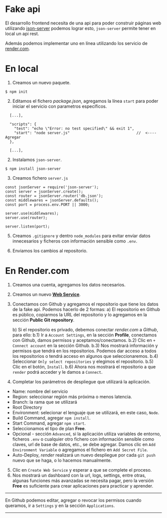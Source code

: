 # Fake api

El desarrollo frontend necesita de una api para poder construir páginas web utilizando [json-server](https://github.com/typicode/json-server) podemos lograr esto, `json-server` permite tener en local un api rest.

Además podemos implementar uno en línea utilizando los servicio de [render.com](https://render.com/).


# En local

1. Creamos un nuevo paquete.
```
$ npm init
```

2. Editamos el fichero *package.json*, agregamos la línea `start` para poder iniciar el servicio con parametros específicos.
```
  [...],
  
  "scripts": {
    "test": "echo \"Error: no test specified\" && exit 1",
    "start": "node server.js"                              //  <---- Agregar
  },
  
  [...],
```
2. Instalamos `json-server`.
```
$ npm install json-server
```

3. Creamos fichero `server.js`
```
const jsonServer = require('json-server');
const server = jsonServer.create();
const router = jsonServer.router('db.json');
const middlewares = jsonServer.defaults();
const port = process.env.PORT || 3000;

server.use(middlewares);
server.use(router);

server.listen(port);
```

5. Creamos `.gitignore` y dentro `node_modules` para evitar envíar datos innecesarios y ficheros con información sensible como `.env`.

6. Enviamos los cambios al repositorio.



# En Render.com

1. Creamos una cuenta, agregamos los datos necesarios.

2. Creamos un nuevo **[Web Service](https://dashboard.render.com/select-repo?type=web)**.

3. Conectamos con Github y agregamos el repositorio que tiene los datos de la fake api.
Podemos hacerlo de 2 formas:
	a) El repositorio en Github es público, copiarmos la URL del repositorio y lo agregamos en la sección **Public Git repository**.

	b) Si el repositorio es privado, debemos conectar *render.com* a *Github*, para ello:
	b.1) Ir a `Account Settings`, en la sección **Profile**, conectamos con Github, damos permisos y aceptamos/conectamos.
	b.2) Clic en `+ Connect account` en la sección Github.
	b.3) Nos mostrará información y permisos que tendrá en los repositorios. Podemos dar acceso a todos los repositorios o tendrá acceso en algunos que seleccionaremos.
	b.4) Seleccionar `Only select repositories` y elegimos el repositorio.
	b.5) Clic en el botón, `Install`.
	b.6) Ahora nos mostrará el repositorio a que `render` podrá acceder y le damos a `Connect`.
	
4. Completar los parámetros de despliegue que utilizará la aplicación.
* Name: nombre del servicio
* Region: seleccionar región más próxima o menos latencia.
* Branch: la rama que se utilizará
* Root Directory
* Environment: selecionar el lenguaje que se utilizará, en este caso, `Node`.
* Build Command, agregar `npm install`.
* Start Command, agregar `npm start`.
* Seleccionamos el tipo de plan **Free**.
* Opcional - sección `Advanced`, si la aplicación utiliza variables de entorno, ficheros `.env` o cualquier otro fichero con información sensible como claves, url de base de datos, etc., se debe agregar. Damos clic en `Add Environment Variable` o agregamos el fichero en `Add Secret File`.
* Auto-Deploy, *render* realizará un nuevo despliegue por cada `git push` nuevo que se haga, o lo hacemos manualmente.

5. Clic en `Create Web Service` y esperar a que se complete el proceso.
6. Nos mostrará un dashboard con la url, logs, settings, entre otras, algunas funciones más avanzadas se necesita pagar, pero la versión **Free** es suficiente para crear aplicaciones para practicar y aprender.

---

En Github podemos editar, agregar o revocar los permisos cuando queramos, ir a `Settings` y en la sección `Applications`.

---
